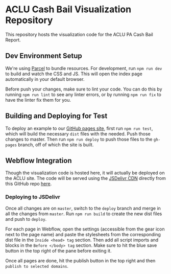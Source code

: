 # ACLU Cash Bail Visualization Repository

This repository hosts the visualization code for the ACLU PA Cash Bail Report.

## Dev Environment Setup

We're using [Parcel](https://parceljs.org) to bundle resources. For development, run `npm run dev` to build and watch the CSS and JS. This will open the index page automatically in your default browser.

Before push your changes, make sure to lint your code. You can do this by running `npm run lint` to see any linter errors, or by running `npm run fix` to have the linter fix them for you.

## Building and Deploying for Test

To deploy an example to our [GitHub pages site](https://aclu-cash-bail-team.github.io/aclu-cash-bail/), first run `npm run test`, which will build the necessary `dist` files with the needed. Push those changes to master. Then run `npm run deploy` to push those files to the `gh-pages` branch, off of which the site is built.

## Webflow Integration

Though the visualization code is hosted here, it will actually be deployed on the ACLU site. The code will be served using the [JSDelivr CDN](https://www.jsdelivr.com/) directly from this GitHub repo [here](https://cdn.jsdelivr.net/gh/aclu-cash-bail-team/aclu-cash-bail@deploy/dist/).

### Deploying to JSDelivr

Once all changes are on `master`, switch to the `deploy` branch and merge in all the changes from `master`. Run `npm run build` to create the new dist files and push to `deploy`.

For each page in Webflow, open the settings (accessible from the gear icon next to the page name) and paste the stylesheets from the corresponding dist file in the `Inside <head> tag` section. Then add all script imports and blocks in the `Before </body> tag` section. Make sure to hit the blue save button in the top right of the pane before exiting it.

Once all pages are done, hit the publish button in the top right and then `publish to selected domains`.
